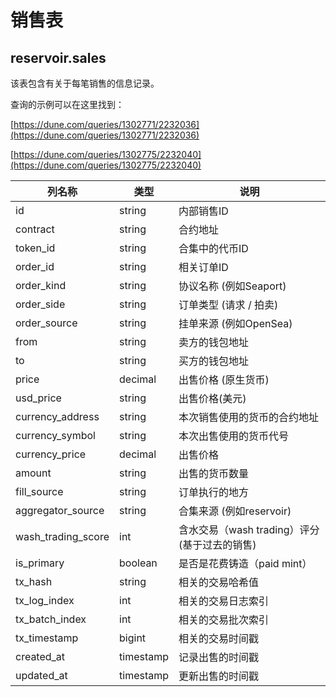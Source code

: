 # 销售表

## **reservoir.sales**

该表包含有关于每笔销售的信息记录。

查询的示例可以在这里找到：

[https://dune.com/queries/1302771/2232036](https://dune.com/queries/1302771/2232036)

[https://dune.com/queries/1302775/2232040](https://dune.com/queries/1302775/2232040)

| **列名称**      | **类型**  | **说明**                                   |
|----------------------|-----------|---------------------------------------------------|
| id                   | string    | 内部销售ID                                  |
| contract             | string    | 合约地址                                  |
| token\_id            | string    | 合集中的代币ID                 |
| order\_id            | string    | 相关订单ID                               |
| order\_kind          | string    | 协议名称 (例如Seaport)                      |
| order\_side          | string    | 订单类型 (请求 / 拍卖)                            |
| order\_source        | string    | 挂单来源 (例如OpenSea)           |
| from                 | string    | 卖方的钱包地址                              |
| to                   | string    | 买方的钱包地址                              |
| price                | decimal   | 出售价格 (原生货币)                      |
| usd\_price           | string    | 出售价格(美元)                                 |
| currency\_address    | string    | 本次销售使用的货币的合约地址           |
| currency\_symbol     | string    | 本次出售使用的货币代号            |
| currency\_price      | decimal   | 出售价格                                        |
| amount               | string    | 出售的货币数量                             |
| fill\_source         | string    | 订单执行的地方                       |
| aggregator\_source   | string    | 合集来源 (例如reservoir)                |
| wash\_trading\_score | int      | 含水交易（wash trading）评分 (基于过去的销售) |
| is\_primary          | boolean   | 是否是花费铸造（paid mint）                                     |
| tx\_hash             | string    | 相关的交易哈希值                       |
| tx\_log\_index       | int       | 相关的交易日志索引                  |
| tx\_batch\_index     | int       | 相关的交易批次索引                |
| tx\_timestamp        | bigint    | 相关的交易时间戳                  |
| created\_at          | timestamp | 记录出售的时间戳                   |
| updated\_at          | timestamp | 更新出售的时间戳                    |                                                               |
